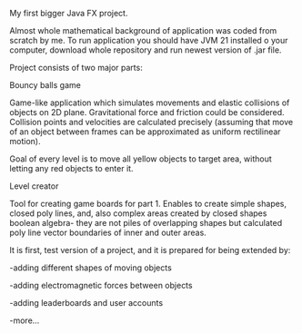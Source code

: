 My first bigger Java FX project. 

Almost whole mathematical background of application was coded from scratch by me.
To run application you should have JVM 21 installed o your computer, download whole repository 
and run newest version of .jar file.

Project consists of two major parts: 

Bouncy balls game

Game-like application which simulates movements and elastic collisions
of objects on 2D plane. Gravitational force and friction could be considered.
Collision points and velocities are calculated precisely (assuming that move of an object between frames
can be approximated as uniform rectilinear motion).

Goal of every level is to move all yellow objects to target area, without letting any 
red objects to enter it.

Level creator

Tool for creating game boards for part 1. Enables to create simple shapes, 
closed poly lines, and, also complex areas created by closed shapes boolean algebra-
they are not piles of overlapping shapes but calculated poly line vector boundaries of inner and outer areas.


It is first, test version of a project, and it is prepared for being extended by:

-adding different shapes of moving objects

-adding electromagnetic forces between objects

-adding leaderboards and user accounts

-more...

